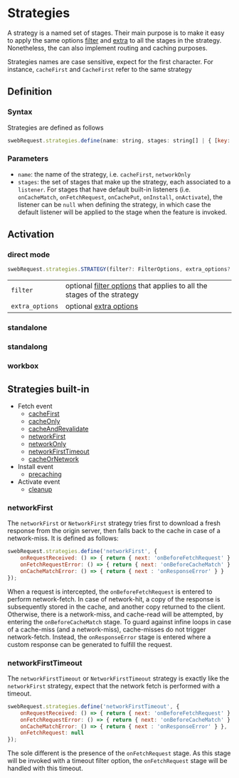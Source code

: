 # Strategies
A strategy is a named set of stages. Their main purpose is to make it easy to apply the same options [filter](#filter.md) and [extra](extra_options.md) to all the stages in the strategy. 
Nonetheless, the can also implement routing and caching purposes. 

Strategies names are case sensitive, expect for the first character. For instance, `cacheFirst` and `CacheFirst` refer to the same strategy

## Definition
### Syntax
Strategies are defined as follows
```javascript
swebRequest.strategies.define(name: string, stages: string[] | { [key: string]: CallBack } ) => void
```

### Parameters
- `name`: the name of the strategy, i.e. `cacheFirst`, `networkOnly`
- `stages`: the set of stages that make up the strategy, each associated to a `listener`. For stages that have default built-in listeners (i.e. `onCacheMatch`, `onFetchRequest`, `onCachePut`, `onInstall`, `onActivate`), the listener can be `null` when defining the strategy, in which case the default listener will be applied to the stage when the feature is invoked. 


## Activation

### direct mode
```javascript
swebRequest.strategies.STRATEGY(filter?: FilterOptions, extra_options?: ExtraOptions, xfilter?: FilterOptions)
```

|||
|--|--|
`filter` | optional [filter options](options/filter.md) that applies to all the stages of the strategy |
`extra_options` | optional [extra options](options/)

### standalone

### standalong

### workbox



## Strategies built-in
- Fetch event
    - [cacheFirst](strategies/cacheFirst.md)
    - [cacheOnly](strategies/cacheOnly.md)
    - [cacheAndRevalidate](strategies/cacheAndRevalidate.md)
    - [networkFirst](strategies/networkFirst.md)
    - [networkOnly](strategies/networkOnly.md)
    - [networkFirstTimeout](strategies/networkFirstTimeout.md)
    - [cacheOrNetwork](strategies/cacheOrNetwork.md)
- Install event
    - [precaching](strategies/precaching.md)
- Activate event
    - [cleanup](strategies/cleanup.md)


### networkFirst
The `networkFirst` or `NetworkFirst` strategy tries first to download a fresh response from the origin server, then falls back to the cache in case of a network-miss. It is defined as follows:
```javascript
swebRequest.strategies.define('networkFirst', {
    onRequestReceived: () => { return { next: 'onBeforeFetchRequest' } },
    onFetchRequestError: () => { return { next: 'onBeforeCacheMatch' } },
    onCacheMatchError: () => { return { next : 'onResponseError' } }
});
```
When a request is intercepted, the `onBeforeFetchRequest` is entered to perform network-fetch. In case of network-hit, a copy of the response is subsequently stored in the cache, and another copy returned to the client. Otherwise, there is a network-miss, and cache-read will be attempted, by entering the `onBeforeCacheMatch` stage. To guard against infine loops in case of a cache-miss (and a network-miss), cache-misses do not trigger network-fetch. Instead, the `onResponseError` stage is entered where a custom response can be generated to fulfill the request. 

### networkFirstTimeout
The `networkFirstTimeout` or `NetworkFirstTimeout` strategy is exactly like the `networkFirst` strategy, expect that the network fetch is performed with a timeout.

```javascript
swebRequest.strategies.define('networkFirstTimeout', {
    onRequestReceived: () => { return { next: 'onBeforeFetchRequest' } },
    onFetchRequestError: () => { return { next: 'onBeforeCacheMatch' } },
    onCacheMatchError: () => { return { next : 'onResponseError' } },
    onFetchRequest: null
});
```
The sole different is the presence of the `onFetchRequest` stage. As this stage will be invoked with a timeout filter option, the `onFetchRequest` stage will be handled with this timeout.


